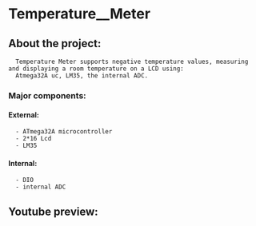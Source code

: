 # Temperature__Meter
  ## About the project:
      Temperature Meter supports negative temperature values, measuring and displaying a room temperature on a LCD using:
      Atmega32A uc, LM35, the internal ADC.
  ### Major components:
   #### External:
      - ATmega32A microcontroller 
      - 2*16 Lcd
      - LM35
   #### Internal:
      - DIO
      - internal ADC
  ## Youtube preview:
